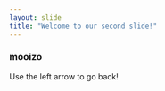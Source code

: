 ```yaml
---
layout: slide
title: "Welcome to our second slide!"
---
```

### mooizo
Use the left arrow to go back!
